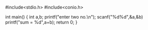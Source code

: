 #include<stdio.h>
#include<conio.h>

int main()
{
  int a,b;
  printf("enter two no.\n");
  scanf("%d%d",&a,&b)
  printf("sum = %d",a+b);
  return 0;
}

